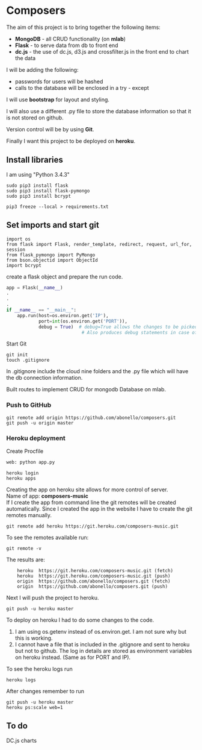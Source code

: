 # Composers

The aim of this project is to bring together the following items:
* **MongoDB** - all CRUD functionality (on **mlab**)
* **Flask** - to serve data from db to front end
* **dc.js** - the use of dc.js, d3.js and crossfilter.js in the front end to chart the data

I will be adding the following:
* passwords for users will be hashed
* calls to the database will be enclosed in a try - except

I will use **bootstrap** for layout and styling.  

I will also use a different .py file to store the database information so that
it is not stored on github.  

Version control will be by using **Git**.  

Finally I want this project to be deployed on **heroku**.



## Install libraries

I am using "Python 3.4.3"

~~~~
sudo pip3 install flask
sudo pip3 install flask-pymongo
sudo pip3 install bcrypt

pip3 freeze --local > requirements.txt
~~~~


## Set imports and start git

~~~~
import os
from flask import Flask, render_template, redirect, request, url_for, session
from flask_pymongo import PyMongo
from bson.objectid import ObjectId
import bcrypt
~~~~

create a flask object and prepare the run code.

~~~~python
app = Flask(__name__)
.
.
.
if __name__ == "__main__":
    app.run(host=os.environ.get('IP'),
            port=int(os.environ.get('PORT')),
            debug = True)  # debug=True allows the changes to be picked automatically in the browser
                            # Also produces debug statements in case of a bug
~~~~

Start Git
~~~~
git init
touch .gitignore
~~~~
In .gitignore include the cloud nine folders and the .py file which will have
the db connection information.

Built routes to implement CRUD for mongodb Database on mlab.


### Push to GitHub
~~~~
git remote add origin https://github.com/abonello/composers.git
git push -u origin master
~~~~

### Heroku deployment
Create Procfile
~~~~python
web: python app.py
~~~~

~~~~
heroku login
heroku apps
~~~~

Creating the app on heroku site allows for more control of server.  
Name of app: **composers-music**  
If I create the app from command line the git remotes will be created automatically.
Since I created the app in the website I have to create the git remotes manually.

~~~~
git remote add heroku https://git.heroku.com/composers-music.git
~~~~

To see the remotes available run:
~~~~
git remote -v
~~~~
The results are:
~~~~
    heroku  https://git.heroku.com/composers-music.git (fetch)
    heroku  https://git.heroku.com/composers-music.git (push)
    origin  https://github.com/abonello/composers.git (fetch)
    origin  https://github.com/abonello/composers.git (push)
~~~~

Next I will push the project to heroku.
~~~~
git push -u heroku master
~~~~

To deploy on heroku I had to do some changes to the code.

1. I am using os.getenv instead of os.environ.get. I am not sure why but this is working.
2. I cannot have a file that is included in the .gitignore and sent to heroku but not to github.
    The log in details are stored as environment variables on heroku instead. (Same as for 
    PORT and IP).

To see the heroku logs run
~~~~
heroku logs
~~~~

After changes remember to run
~~~~
git push -u heroku master
heroku ps:scale web=1
~~~~







## To do



DC.js charts



